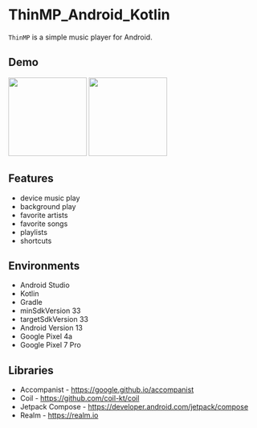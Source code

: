 # ThinMP_Android_Kotlin

`ThinMP` is a simple music player for Android.

## Demo
<img src="https://user-images.githubusercontent.com/42083313/209638544-d11277e0-687c-455b-a01f-ff9ebcb09845.png" width="156"> <img src="https://user-images.githubusercontent.com/42083313/209638596-68124f8f-67b9-470b-b7de-63db2d961364.png" width="156">

## Features

* device music play
* background play
* favorite artists
* favorite songs
* playlists
* shortcuts

## Environments

* Android Studio
* Kotlin
* Gradle
* minSdkVersion 33
* targetSdkVersion 33
* Android Version 13
* Google Pixel 4a
* Google Pixel 7 Pro

## Libraries

* Accompanist - https://google.github.io/accompanist
* Coil - https://github.com/coil-kt/coil
* Jetpack Compose - https://developer.android.com/jetpack/compose
* Realm - https://realm.io

